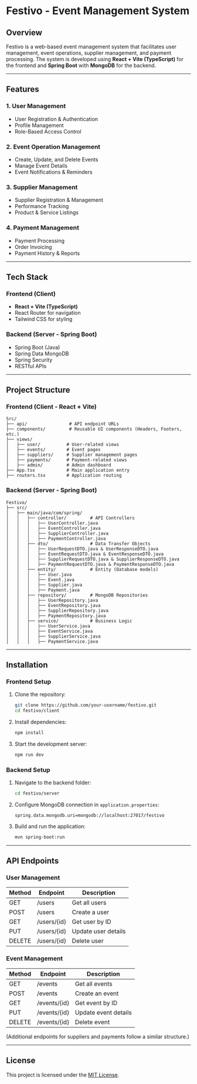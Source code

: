 # Festivo - Event Management System

## Overview
Festivo is a web-based event management system that facilitates user management, event operations, supplier management, and payment processing. The system is developed using **React + Vite (TypeScript)** for the frontend and **Spring Boot** with **MongoDB** for the backend.

---

## Features
### 1. **User Management**
   - User Registration & Authentication
   - Profile Management
   - Role-Based Access Control

### 2. **Event Operation Management**
   - Create, Update, and Delete Events
   - Manage Event Details
   - Event Notifications & Reminders

### 3. **Supplier Management**
   - Supplier Registration & Management
   - Performance Tracking
   - Product & Service Listings

### 4. **Payment Management**
   - Payment Processing
   - Order Invoicing
   - Payment History & Reports

---

## Tech Stack
### **Frontend** (Client)
- **React + Vite (TypeScript)**
- React Router for navigation
- Tailwind CSS for styling

### **Backend** (Server - Spring Boot)
- Spring Boot (Java)
- Spring Data MongoDB
- Spring Security
- RESTful APIs

---

## Project Structure
### **Frontend (Client - React + Vite)**
```
Src/
├── api/                # API endpoint URLs
├── components/         # Reusable UI components (Headers, Footers, etc.)
├── views/             
│   ├── user/          # User-related views
│   ├── events/        # Event pages
│   ├── suppliers/     # Supplier management pages
│   ├── payments/      # Payment-related views
│   ├── admin/         # Admin dashboard
├── App.tsx            # Main application entry
├── routers.tsx        # Application routing
```

### **Backend (Server - Spring Boot)**
```
Festivo/
├── src/
│   ├── main/java/com/spring/
│   │   ├── controller/         # API Controllers
│   │   │   ├── UserController.java
│   │   │   ├── EventController.java
│   │   │   ├── SupplierController.java
│   │   │   ├── PaymentController.java
│   │   ├── dto/                # Data Transfer Objects
│   │   │   ├── UserRequestDTO.java & UserResponseDTO.java
│   │   │   ├── EventRequestDTO.java & EventResponseDTO.java
│   │   │   ├── SupplierRequestDTO.java & SupplierResponseDTO.java
│   │   │   ├── PaymentRequestDTO.java & PaymentResponseDTO.java
│   │   ├── entity/             # Entity (Database models)
│   │   │   ├── User.java
│   │   │   ├── Event.java
│   │   │   ├── Supplier.java
│   │   │   ├── Payment.java
│   │   ├── repository/         # MongoDB Repositories
│   │   │   ├── UserRepository.java
│   │   │   ├── EventRepository.java
│   │   │   ├── SupplierRepository.java
│   │   │   ├── PaymentRepository.java
│   │   ├── service/            # Business Logic
│   │   │   ├── UserService.java
│   │   │   ├── EventService.java
│   │   │   ├── SupplierService.java
│   │   │   ├── PaymentService.java
```

---

## Installation
### **Frontend Setup**
1. Clone the repository:
   ```sh
   git clone https://github.com/your-username/festivo.git
   cd festivo/client
   ```
2. Install dependencies:
   ```sh
   npm install
   ```
3. Start the development server:
   ```sh
   npm run dev
   ```

### **Backend Setup**
1. Navigate to the backend folder:
   ```sh
   cd festivo/server
   ```
2. Configure MongoDB connection in `application.properties`:
   ```properties
   spring.data.mongodb.uri=mongodb://localhost:27017/festivo
   ```
3. Build and run the application:
   ```sh
   mvn spring-boot:run
   ```

---

## API Endpoints
### **User Management**
| Method | Endpoint        | Description          |
|--------|----------------|----------------------|
| GET    | /users         | Get all users       |
| POST   | /users         | Create a user       |
| GET    | /users/{id}    | Get user by ID      |
| PUT    | /users/{id}    | Update user details |
| DELETE | /users/{id}    | Delete user         |

### **Event Management**
| Method | Endpoint        | Description            |
|--------|----------------|------------------------|
| GET    | /events        | Get all events        |
| POST   | /events        | Create an event       |
| GET    | /events/{id}   | Get event by ID       |
| PUT    | /events/{id}   | Update event details  |
| DELETE | /events/{id}   | Delete event          |

(Additional endpoints for suppliers and payments follow a similar structure.)

---

## License
This project is licensed under the [MIT License](LICENSE).

